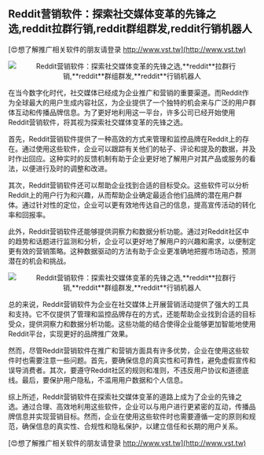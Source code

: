 ## **Reddit营销软件：探索社交媒体变革的先锋之选,**reddit**拉群行销,**reddit**群组群发,**reddit**行销机器人**

[😍想了解推广相关软件的朋友请登录 http://www.vst.tw](http://www.vst.tw)

 <center><img src="https://vst.tw/MP4/tuiguang/png/7.png" alt="Reddit营销软件：探索社交媒体变革的先锋之选,**reddit**拉群行销,**reddit**群组群发,**reddit**行销机器人"></center>

在当今数字化时代，社交媒体已经成为企业推广和营销的重要渠道。而Reddit作为全球最大的用户生成内容社区，为企业提供了一个独特的机会来与广泛的用户群体互动和传播品牌信息。为了更好地利用这一平台，许多公司已经开始使用Reddit营销软件，将其视为探索社交媒体变革的先锋之选。

首先，Reddit营销软件提供了一种高效的方式来管理和监控品牌在Reddit上的存在。通过使用这些软件，企业可以跟踪有关他们的帖子、评论和提及的数据，并及时作出回应。这种实时的反馈机制有助于企业更好地了解用户对其产品或服务的看法，以便进行及时的调整和改进。

其次，Reddit营销软件还可以帮助企业找到合适的目标受众。这些软件可以分析Reddit上的用户行为和兴趣，从而帮助企业确定最适合他们品牌的潜在用户群体。通过针对性的定位，企业可以更有效地传达自己的信息，提高宣传活动的转化率和回报率。

此外，Reddit营销软件还能够提供洞察力和数据分析功能。通过对Reddit社区中的趋势和话题进行监测和分析，企业可以更好地了解用户的兴趣和需求，以便制定更有效的营销策略。这种数据驱动的方法有助于企业更准确地把握市场动态，预测潜在的机会和挑战。

 <center><img src="https://vst.tw/MP4/tuiguang/png/7.png" alt="Reddit营销软件：探索社交媒体变革的先锋之选,**reddit**拉群行销,**reddit**群组群发,**reddit**行销机器人"></center>

总的来说，Reddit营销软件为企业在社交媒体上开展营销活动提供了强大的工具和支持。它不仅提供了管理和监控品牌存在的方式，还能帮助企业找到合适的目标受众，提供洞察力和数据分析功能。这些功能的结合使得企业能够更加智能地使用Reddit平台，实现更好的品牌推广效果。

然而，尽管Reddit营销软件在推广和营销方面具有许多优势，企业在使用这些软件时也需要注意一些问题。首先，要确保信息的真实性和可靠性，避免虚假宣传和误导消费者。其次，要遵守Reddit社区的规则和准则，不违反用户协议和道德底线。最后，要保护用户隐私，不滥用用户数据和个人信息。

综上所述，Reddit营销软件在探索社交媒体变革的道路上成为了企业的先锋之选。通过合理、高效地利用这些软件，企业可以与用户进行更紧密的互动，传播品牌信息并实现营销目标。然而，企业在使用这些软件时也需要遵循一定的原则和规范，确保信息的真实性、合规性和隐私保护，以建立信任和长期的用户关系。

[😍想了解推广相关软件的朋友请登录 http://www.vst.tw](http://www.vst.tw)



